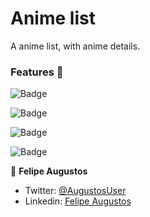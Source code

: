 # Anime list

A anime list, with anime details.

### Features :triumph:

![Badge](https://img.shields.io/badge/REACT-17.0.2-%2361DAFB?style=for-the-badge&logo=react)

![Badge](https://img.shields.io/badge/REDUX-4.1.1-%23764ABC?style=for-the-badge&logo=redux)

![Badge](https://img.shields.io/badge/STYLEDCOMPONENTS-5.3.1-%23DB7093?style=for-the-badge&logo=styledcomponents)

![Badge](https://img.shields.io/badge/TYPESCRIPT-4.1.2-%233178C6?style=for-the-badge&logo=typescript)


👤 **Felipe Augustos**

- Twitter: [@AugustosUser](https://twitter.com/AugustosUser)
- Linkedin: [Felipe Augustos](https://www.linkedin.com/in/felipe-augustos/)